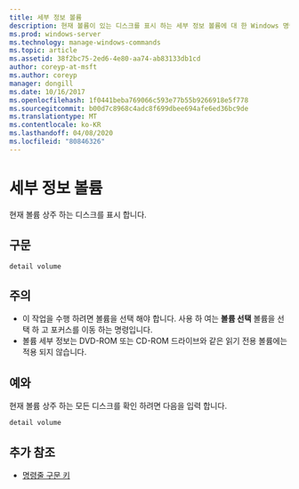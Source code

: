 ```yaml
---
title: 세부 정보 볼륨
description: 현재 볼륨이 있는 디스크를 표시 하는 세부 정보 볼륨에 대 한 Windows 명령 항목입니다.
ms.prod: windows-server
ms.technology: manage-windows-commands
ms.topic: article
ms.assetid: 38f2bc75-2ed6-4e80-aa74-ab83133db1cd
author: coreyp-at-msft
ms.author: coreyp
manager: dongill
ms.date: 10/16/2017
ms.openlocfilehash: 1f0441beba769066c593e77b55b9266918e5f778
ms.sourcegitcommit: b00d7c8968c4adc8f699dbee694afe6ed36bc9de
ms.translationtype: MT
ms.contentlocale: ko-KR
ms.lasthandoff: 04/08/2020
ms.locfileid: "80846326"
---
```

# <a name="detail-volume"></a>세부 정보 볼륨

현재 볼륨 상주 하는 디스크를 표시 합니다.

## <a name="syntax"></a>구문

```
detail volume
```

## <a name="remarks"></a>주의

-   이 작업을 수행 하려면 볼륨을 선택 해야 합니다. 사용 하 여는 **볼륨 선택** 볼륨을 선택 하 고 포커스를 이동 하는 명령입니다.
-   볼륨 세부 정보는 DVD-ROM 또는 CD-ROM 드라이브와 같은 읽기 전용 볼륨에는 적용 되지 않습니다.

## <a name="examples"></a><a name=BKMK_examples></a>예와

현재 볼륨 상주 하는 모든 디스크를 확인 하려면 다음을 입력 합니다.
```
detail volume
```

## <a name="additional-references"></a>추가 참조

- [명령줄 구문 키](command-line-syntax-key.md)

